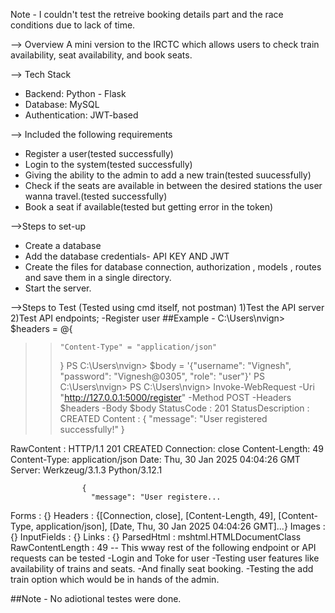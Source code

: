 Note - I couldn't test the retreive booking details part and the race conditions due to lack of time.

--> Overview
A mini version to the IRCTC which allows users to check train availability, seat availability, and book seats. 

--> Tech Stack
- Backend: Python - Flask
- Database: MySQL
- Authentication: JWT-based

--> Included the following requirements
- Register a user(tested successfully)
- Login to the system(tested successfully)
- Giving the ability to the admin to add a new train(tested suucessfully)
- Check if the seats are available in between the desired stations the user wanna travel.(tested successfully)
- Book a seat if available(tested but getting error in the token)

-->Steps to set-up
- Create a database
- Add the database credentials- API KEY AND JWT
- Create the files for database connection, authorization , models , routes and save them in a single directory.
- Start the server.

-->Steps to Test (Tested using cmd itself, not postman)
1)Test the API server 
2)Test API endpoints;
  -Register user 
  ##Example -
   C:\Users\nvign> $headers = @{
>>     "Content-Type" = "application/json"
>> }
PS C:\Users\nvign> $body = '{"username": "Vignesh", "password": "Vignesh@0305", "role": "user"}'
PS C:\Users\nvign>
PS C:\Users\nvign> Invoke-WebRequest -Uri "http://127.0.0.1:5000/register" -Method POST -Headers $headers -Body $body
StatusCode        : 201
StatusDescription : CREATED
Content           : {
                      "message": "User registered successfully!"
                    }

RawContent        : HTTP/1.1 201 CREATED
                    Connection: close
                    Content-Length: 49
                    Content-Type: application/json
                    Date: Thu, 30 Jan 2025 04:04:26 GMT
                    Server: Werkzeug/3.1.3 Python/3.12.1

                    {
                      "message": "User registere...
Forms             : {}                                                                                                  Headers           : {[Connection, close], [Content-Length, 49], [Content-Type, application/json], [Date, Thu, 30 Jan                        2025 04:04:26 GMT]...}                                                                              Images            : {}                                                                                                  InputFields       : {}
Links             : {}
ParsedHtml        : mshtml.HTMLDocumentClass
RawContentLength  : 49
-- This wway rest of the following endpoint or API requests can be tested
-Login and Toke for user
-Testing user features like availability of trains and seats.
-And finally seat booking.
-Testing the add train option which would be in hands of the admin.

##Note - No adiotional testes were done. 
  







